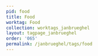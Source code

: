 ```yaml
---
pid: food
title: Food
worktag: Food
collection: worktags_janbrueghel
layout: tagpage_janbrueghel
order: '065'
permalink: /janbrueghel/tags/food
---
```

